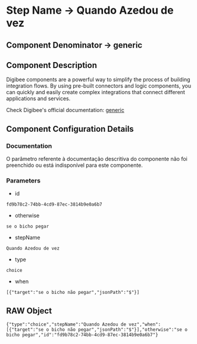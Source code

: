 # Step Name -> Quando Azedou de vez
## Component Denominator -> generic

## Component Description

Digibee components are a powerful way to simplify the process of building integration flows. By using pre-built connectors and logic components, you can quickly and easily create complex integrations that connect different applications and services.

Check Digibee's official documentation: [generic](https://docs.digibee.com/documentation "Digibee documentation")

## Component Configuration Details
### Documentation

O parâmetro referente à documentação descritiva do componente não foi preenchido ou está indisponível para este componente.

### Parameters

* id
```
fd9b78c2-74bb-4cd9-87ec-3814b9e0a6b7
```

* otherwise
```
se o bicho pegar
```

* stepName
```
Quando Azedou de vez
```

* type
```
choice
```

* when
```
[{"target":"se o bicho não pegar","jsonPath":"$"}]
```


## RAW Object

```
{"type":"choice","stepName":"Quando Azedou de vez","when":[{"target":"se o bicho não pegar","jsonPath":"$"}],"otherwise":"se o bicho pegar","id":"fd9b78c2-74bb-4cd9-87ec-3814b9e0a6b7"}
```